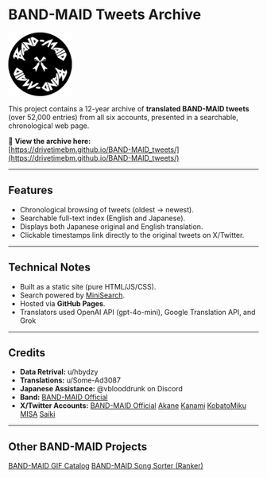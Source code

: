 # BAND-MAID Tweets Archive

<img src="favicon.png" alt="Logo" width="128" height="128">

This project contains a 12-year archive of **translated BAND-MAID tweets** (over 52,000 entries) from all six accounts, presented in a searchable, chronological web page.

🔗 **View the archive here:**  
[https://drivetimebm.github.io/BAND-MAID_tweets/](https://drivetimebm.github.io/BAND-MAID_tweets/)

---

## Features
- Chronological browsing of tweets (oldest → newest).
- Searchable full-text index (English and Japanese).
- Displays both Japanese original and English translation.
- Clickable timestamps link directly to the original tweets on X/Twitter.

---

## Technical Notes
- Built as a static site (pure HTML/JS/CSS).
- Search powered by [MiniSearch](https://lucaong.github.io/minisearch/).
- Hosted via **GitHub Pages**.
- Translators used OpenAI API (gpt-4o-mini), Google Translation API, and Grok

---

## Credits
- **Data Retrival:** u/hbydzy 
- **Translations:** u/Some-Ad3087 
- **Japanese Assistance:** @vblooddrunk on Discord  
- **Band:** [BAND-MAID Official](https://bandmaid.tokyo/) 
- **X/Twitter Accounts:** [BAND-MAID Official](https://x.com/bandmaid/) 
[Akane](https://x.com/achi_bandmaid/)
[Kanami](https://x.com/kanami_bandmaid/)
[KobatoMiku](https://x.com/miku_bandmaid/)
[MISA](https://x.com/misa_bandmaid/)
[Saiki](https://x.com/saiki_bandmaid/)

---

## Other BAND-MAID Projects
[BAND-MAID GIF Catalog](https://drivetimebm.github.io/BAND-MAID_gifs/)
[BAND-MAID Song Sorter (Ranker)](https://drivetimebm.github.io/BAND-MAID_song_sorter/)


